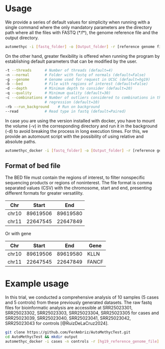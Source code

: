 # Usage

We provide a series of default values for simplicity when running with a
single command where the only mandatory parameters are the directory
path where all the files with FASTQ (\*.f\*), the genome reference file
and the output directory.

``` {.bash language="bash" caption="Running automethyc"}
automethyc -i [fastq_folder] -o [Output_folder] -r [reference genome file] [optional arguments]
```

On the other hand, greater flexibility is offered when running the
program by establishing default parameters that can be modified by the
user.

``` {.bash language="bash" caption="Optional arguments"}
-t --threads      # Number of threads (default=4)
-n --normal       # Folder with fastq of normals (default=False)
-g --genome       # Genome used for request in UCSC (default=hg19)
-b --bed          # File with regions of interest (default=False)
-d --depth        # Minimum depth to consider (default=20)
-q --quality      # Minimum quality (default=30)    
-c --combinations # Number of outliers considered to combinations in the evaluation for logistic 
                  # regression (default=10)
-rb --run_background    # Run on background
--read            # Read type in fastq (default=Paired)
```

In case you are using the version installed with docker, you have to
mount the volume (-v) in the corresponding directory and run it in the
background (-d) to avoid breaking the process in long execution times.
For this, we provide an automount script with the possibility of using
relative and absolute paths.

``` {.bash language="bash" caption="Running automethyc in docker container"}
automethyc_docker -i [fastq_folder] -o [Output_folder] -r [reference genome file] [optional arguments]
```

## Format of bed file

The BED file must contain the regions of interest, to filter nonspecific
sequencing products or regions of noninterest. The file format is comma
separated values (CSV) with the chromosome, start and end, presenting
different formats for greater versatility.


| Chr   | Start     | End       |
|-------|-----------|-----------|
| chr10 | 89619506  | 89619580  |
| chr11 | 22647545  | 22647849  |

Or with gene

| Chr   | Start     | End       | Gene  |
|-------|-----------|-----------|-------|
| chr10 | 89619506  | 89619580  | KLLN  |
| chr11 | 22647545  | 22647849  | FANCF |


# Example usage

In this trial, we conducted a comprehensive analysis of 10 samples (5
cases and 5 controls) from these previously generated datasets. The raw
fastq files for bioinformatic analysis are accessible at SRR25023301,
SRR25023302, SRR25023303, SRR25023304, SRR25023305 for cases and
SRR25023039, SRR25023040, SRR25023041, SRR25023042, SRR25023043 for
controls [@RuizDeLaCruz2024].

``` {.bash language="bash" caption="Example usage"}
git clone https://github.com/FerAmbriz/AutoMethycTest.git
cd AutoMethycTest && mkdir output
automethyc_docker -i cases -n controls -r [hg19_reference_genome_file] -b BedGraph331.csv -o output
```
